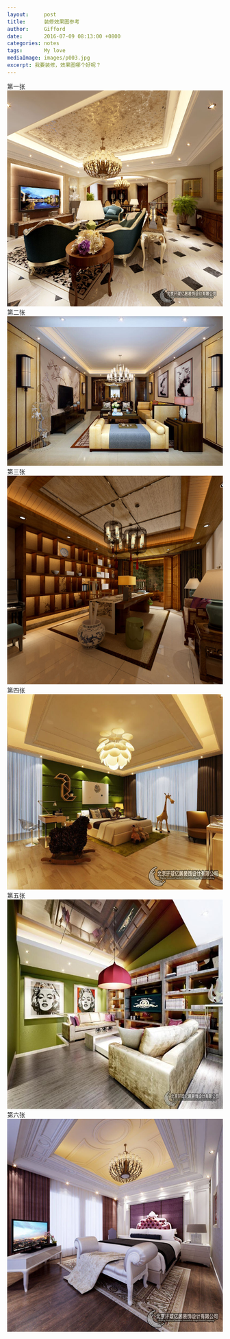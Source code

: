 ```yaml
---
layout:     post
title:      装修效果图参考
author:     Gifford
date:       2016-07-09 08:13:00 +0800
categories: notes
tags:       My love
mediaImage: images/p003.jpg
excerpt: 我要装修，效果图哪个好呢？ 
---
```


 第一张
![1](/images/IMG_1919.JPG)
第二张
![2](/images/IMG_1920.JPG)
第三张
![3](/images/IMG_1921.JPG)
第四张
![4](/images/IMG_1922.JPG)
第五张
![5](/images/IMG_1923.JPG)
第六张
![6](/images/IMG_1924.JPG)
